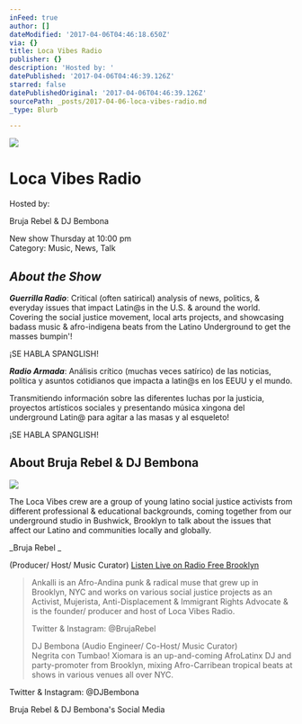 ```yaml
---
inFeed: true
author: []
dateModified: '2017-04-06T04:46:18.650Z'
via: {}
title: Loca Vibes Radio
publisher: {}
description: 'Hosted by: '
datePublished: '2017-04-06T04:46:39.126Z'
starred: false
datePublishedOriginal: '2017-04-06T04:46:39.126Z'
sourcePath: _posts/2017-04-06-loca-vibes-radio.md
_type: Blurb

---
```

![](https://the-grid-user-content.s3-us-west-2.amazonaws.com/543343e6-d03b-44ac-a71a-48ed3ca4e83a.jpg)

# Loca Vibes Radio

Hosted by: 

Bruja Rebel & DJ Bembona 

New show Thursday at 10:00 pm  
Category: Music, News, Talk

## _About the Show_

_**Guerrilla Radio**_: Critical (often satirical) analysis of news, politics, & everyday issues that impact Latin@s in the U.S. & around the world. Covering the social justice movement, local arts projects, and showcasing badass music & afro-indigena beats from the Latino Underground to get the masses bumpin'!

¡SE HABLA SPANGLISH!

_**Radio Armada**_: Análisis crítico (muchas veces satírico) de las noticias, política y asuntos cotidianos que impacta a latin@s en los EEUU y el mundo.

Transmitiendo información sobre las diferentes luchas por la justicia, proyectos artísticos sociales y presentando música xingona del underground Latin@ para agitar a las masas y al esqueleto!

¡SE HABLA SPANGLISH!

## About Bruja Rebel & DJ Bembona
![](https://the-grid-user-content.s3-us-west-2.amazonaws.com/0ed6d45e-360d-4bc1-b3a3-d1044f7c729d.jpg)

The Loca Vibes crew are a group of young latino social justice activists from different professional & educational backgrounds, coming together from our underground studio in Bushwick, Brooklyn to talk about the issues that affect our Latino and communities locally and globally.

_Bruja Rebel _

(Producer/ Host/ Music Curator)
[Listen Live on Radio Free Brooklyn][0]

> Ankalli is an Afro-Andina punk & radical muse that grew up in Brooklyn, NYC and works on various social justice projects as an Activist, Mujerista, Anti-Displacement & Immigrant Rights Advocate & is the founder/ producer and host of Loca Vibes Radio.
> 
> Twitter & Instagram: @BrujaRebel
> 
> DJ Bembona (Audio Engineer/ Co-Host/ Music Curator)  
> Negrita con Tumbao! Xiomara is an up-and-coming AfroLatinx DJ and party-promoter from Brooklyn, mixing Afro-Carribean tropical beats at shows in various venues all over NYC.

Twitter & Instagram: @DJBembona

Bruja Rebel & DJ Bembona's Social Media

[0]: http://radiofreebrooklyn.com/player/player.html